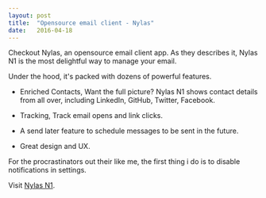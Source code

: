 ```yaml
---
layout: post
title:  "Opensource email client - Nylas"
date:   2016-04-18
---
```


Checkout Nylas, an opensource email client app. As they describes it, Nylas N1 is the most delightful way to manage your email.

Under the hood, it's packed with dozens of powerful features.

- Enriched Contacts, Want the full picture? Nylas N1 shows contact details from all over, including LinkedIn, GitHub, Twitter, Facebook.

- Tracking, Track email opens and link clicks.

- A send later feature to schedule messages to be sent in the future.

- Great design and UX.

For the procrastinators out their like me, the first thing i do is to disable notifications in settings.

Visit [Nylas N1](https://nylas.com).